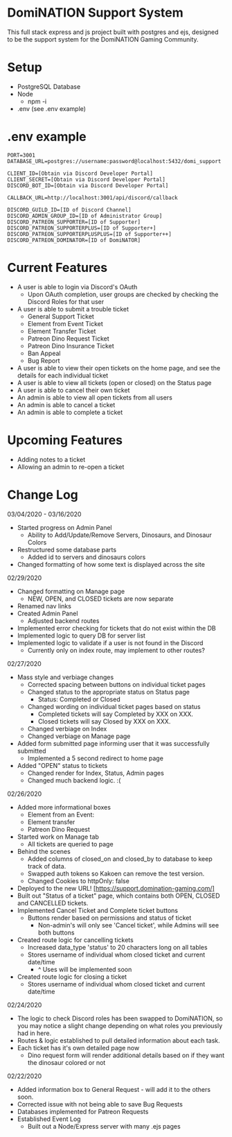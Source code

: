 # DomiNATION Support System

This full stack express and js project built with postgres and ejs, designed to be the support system for the DomiNATION Gaming Community.

# Setup
  * PostgreSQL Database
  * Node
    * npm -i
  * .env (see .env example)

# .env example
```
PORT=3001
DATABASE_URL=postgres://username:password@localhost:5432/domi_support

CLIENT_ID=[Obtain via Discord Developer Portal]
CLIENT_SECRET=[Obtain via Discord Developer Portal]
DISCORD_BOT_ID=[Obtain via Discord Developer Portal]

CALLBACK_URL=http://localhost:3001/api/discord/callback

DISCORD_GUILD_ID=[ID of Discord Channel]
DISCORD_ADMIN_GROUP_ID=[ID of Administrator Group]
DISCORD_PATREON_SUPPORTER=[ID of Supporter]
DISCORD_PATREON_SUPPORTERPLUS=[ID of Supporter+]
DISCORD_PATREON_SUPPORTERPLUSPLUS=[ID of Supporter++]
DISCORD_PATREON_DOMINATOR=[ID of DomiNATOR]
```


# Current Features
* A user is able to login via Discord's OAuth
  * Upon OAuth completion, user groups are checked by checking the Discord Roles for that user
* A user is able to submit a trouble ticket
  * General Support Ticket
  * Element from Event Ticket
  * Element Transfer Ticket
  * Patreon Dino Request Ticket
  * Patreon Dino Insurance Ticket
  * Ban Appeal
  * Bug Report
* A user is able to view their open tickets on the home page, and see the details for each individual ticket
* A user is able to view all tickets (open or closed) on the Status page
* A user is able to cancel their own ticket
* An admin is able to view all open tickets from all users
* An admin is able to cancel a ticket
* An admin is able to complete a ticket


# Upcoming Features
* Adding notes to a ticket
* Allowing an admin to re-open a ticket

# Change Log
03/04/2020 - 03/16/2020
- Started progress on Admin Panel
  - Ability to Add/Update/Remove Servers, Dinosaurs, and Dinosaur Colors
- Restructured some database parts
  - Added id to servers and dinosaurs colors
- Changed formatting of how some text is displayed across the site

02/29/2020
- Changed formatting on Manage page
  - NEW, OPEN, and CLOSED tickets are now separate
- Renamed nav links
- Created Admin Panel
  - Adjusted backend routes
- Implemented error checking for tickets that do not exist within the DB
- Implemented logic to query DB for server list
- Implemented logic to validate if a user is not found in the Discord
  - Currently only on index route, may implement to other routes?

02/27/2020
- Mass style and verbiage changes
  - Corrected spacing between buttons on individual ticket pages
  - Changed status to the appropriate status on Status page
    - Status:  Completed or Closed 
  - Changed wording on individual ticket pages based on status
    - Completed tickets will say Completed by XXX on XXX.
    - Closed tickets will say Closed by XXX on XXX.
  - Changed verbiage on Index
  - Changed verbiage on Manage page
- Added form submitted page informing user that it was successfully submitted
  - Implemented a 5 second redirect to home page
- Added "OPEN" status to tickets
  - Changed render for Index, Status, Admin pages
  - Changed much backend logic.  :(


02/26/2020
- Added more informational boxes
  - Element from an Event:
  - Element transfer
  - Patreon Dino Request
- Started work on Manage tab
  - All tickets are queried to page
- Behind the scenes
  - Added columns of closed_on and closed_by to database to keep track of data.
  - Swapped auth tokens so Kakoen can remove the test version.
  - Changed Cookies to httpOnly: false
- Deployed to the new URL! [https://support.domination-gaming.com/]
- Built out "Status of a ticket" page, which contains both OPEN, CLOSED and CANCELLED tickets.
- Implemented Cancel Ticket and Complete ticket buttons
  - Buttons render based on permissions and status of ticket
    - Non-admin's will only see 'Cancel ticket', while Admins will see both buttons
- Created route logic for cancelling tickets
  - Increased data_type 'status' to 20 characters long on all tables
  - Stores username of individual whom closed ticket and current date/time
    - ^ Uses will be implemented soon
- Created route logic for closing a ticket
  - Stores username of individual whom closed ticket and current date/time

02/24/2020
- The logic to check Discord roles has been swapped to DomiNATION, so you may notice a slight change depending on what roles you previously had in here.
- Routes & logic established to pull detailed information about each task.
- Each ticket has it's own detailed page now
  - Dino request form will render additional details based on if they want the dinosaur colored or not


02/22/2020
- Added information box to General Request - will add it to the others soon.
- Corrected issue with not being able to save Bug Requests
- Databases implemented for Patreon Requests
- Established Event Log
  - Built out a Node/Express server with many .ejs pages